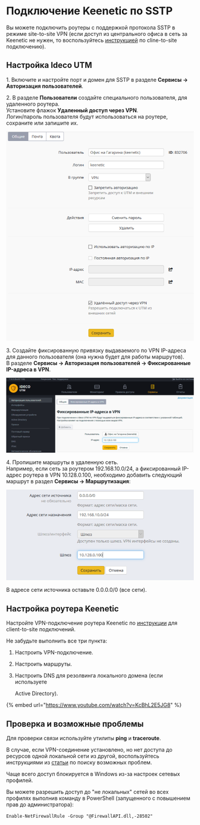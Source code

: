 # Подключение Keenetic по SSTP

Вы можете подключить роутеры с поддержкой протокола SSTP в режиме site-to-site VPN (если доступ из центрального офиса в сеть за Keenetic не нужен, то воспользуйтесь [инструкцией](../client-to-site/sstp/podklyuchenie_wi-fi_routerov_keenetic.md) по cline-to-site подключению).

## Настройка Ideco UTM

1\. Включите и настройте порт и домен для SSTP в разделе **Сервисы -> Авторизация пользователей**.

2\. В разделе **Пользователи** создайте специального пользователя, для удаленного роутера.  \
Установите флажок **Удаленный доступ через VPN**.  \
Логин/пароль пользователя будут использоваться на роутере, сохраните или запишите их. &#x20;

![](../../../attachments/16842871/16842873.png)

3\. Создайте фиксированную привязку выдаваемого по VPN IP-адреса для данного пользователя (она нужна будет для работы маршрутов).  \
В разделе **Сервисы -> Авторизация пользователей -> Фиксированные IP-адреса в VPN**.

![](../../../attachments/16842871/16842874.png)

4\. Пропишите маршруты в удаленную сеть.  \
Например, если сеть за роутером 192.168.10.0/24, а фиксированный IP-адрес роутера в VPN 10.128.0.100, необходимо добавить следующий маршрут в раздел **Сервисы -> Маршрутизация**: &#x20;

![](../../../attachments/16842871/16842877.png)

В адресе сети источника оставьте 0.0.0.0/0 (все сети).

## Настройка роутера Keenetic

Настройте VPN-подключение роутера Keenetic по [инструкции](../client-to-site/sstp/podklyuchenie_wi-fi_routerov_keenetic.md) для client-to-site подключений.

Не забудьте выполнить все три пункта:

1. Настроить VPN-подключение.
2. Настроить маршруты.
3.  Настроить DNS для резолвинга локального домена (если используете

    Active Directory).

{% embed url="https://www.youtube.com/watch?v=KcBhL2E5JG8" %}

## Проверка и возможные проблемы

Для проверки связи используйте утилиты **ping** и **traceroute**.

В случае, если VPN-соединение установлено, но нет доступа до ресурсов одной локальной сети из другой, воспользуйтесь инструкциями из [статьи](../client-to-site/features.md) по поиску возможных проблем.

Чаще всего доступ блокируется в Windows из-за настроек сетевых профилей.

Вы можете разрешить доступ до "не локальных" сетей во всех профилях выполнив команду в PowerShell (запущенного с повышением прав до администратора):

```
Enable-NetFirewallRule -Group "@FirewallAPI.dll,-28502"
```
